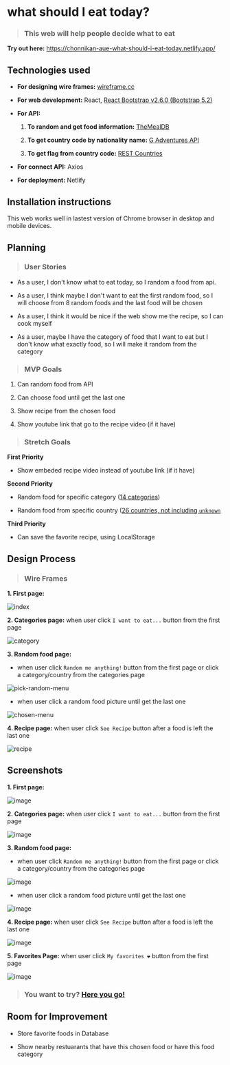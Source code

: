 # what should I eat today?

> ### This web will help people decide what to eat

**Try out here:** https://chonnikan-aue-what-should-i-eat-today.netlify.app/

## Technologies used

- **For designing wire frames:** [wireframe.cc](https://wireframe.cc/)

- **For web development:** React, [React Bootstrap v2.6.0 (Bootstrap 5.2)](https://react-bootstrap.github.io/getting-started/introduction)

- **For API:**

  1. **To random and get food information:** [TheMealDB](https://www.themealdb.com/api.php)

  2. **To get country code by nationality name:** [G Adventures API](https://developers.gadventures.com/docs/searching.html#searching)

  3. **To get flag from country code:** [REST Countries](https://restcountries.com/#api-endpoints-v3-code)

- **For connect API:** Axios

- **For deployment:** Netlify

## Installation instructions

This web works well in lastest version of Chrome browser in desktop and mobile devices.

## Planning

> ### User Stories

- As a user, I don't know what to eat today, so I random a food from api.

- As a user, I think maybe I don't want to eat the first random food, so I will choose from 8 random foods and the last food will be chosen

- As a user, I think it would be nice if the web show me the recipe, so I can cook myself

- As a user, maybe I have the category of food that I want to eat but I don't know what exactly food, so I will make it random from the category

> ### MVP Goals

1. Can random food from API

2. Can choose food until get the last one

3. Show recipe from the chosen food

4. Show youtube link that go to the recipe video (if it have)

> ### Stretch Goals

**First Priority**

- Show embeded recipe video instead of youtube link (if it have)

**Second Priority**

- Random food for specific category ([14 categories](https://www.themealdb.com/api/json/v1/1/categories.php))

- Random food from specific country ([26 countries, not including `unknown`](https://www.themealdb.com/api/json/v1/1/list.php?a=list)

**Third Priority**

- Can save the favorite recipe, using LocalStorage

## Design Process

> ### Wire Frames

**1. First page:**

![index](https://user-images.githubusercontent.com/116629287/205813200-23467cd9-2934-4253-92f3-4d28d8cd10c6.JPG)

**2. Categories page:** when user click `I want to eat...` button from the first page

![category](https://user-images.githubusercontent.com/116629287/205813295-4e181f78-c71c-49e4-974b-752171f0849f.JPG)

**3. Random food page:** 

- when user click `Random me anything!` button from the first page or click a category/country from the categories page

![pick-random-menu](https://user-images.githubusercontent.com/116629287/205813471-2400b4a1-c0a9-4f4a-9bf8-e09efc960043.JPG)

- when user click a random food picture until get the last one

![chosen-menu](https://user-images.githubusercontent.com/116629287/205814045-d9912762-c925-495d-bcc1-d6e57f85b715.JPG)

**4. Recipe page:** when user click `See Recipe` button after a food is left the last one

![recipe](https://user-images.githubusercontent.com/116629287/205814165-bbef29ea-203a-4f7a-842c-8fea00005304.JPG)

## Screenshots

**1. First page:**

![image](https://user-images.githubusercontent.com/116629287/205839505-8d57c3c5-00ce-4321-ae4c-de1f9ad4e538.png)

**2. Categories page:** when user click `I want to eat...` button from the first page

![image](https://user-images.githubusercontent.com/116629287/205838476-46f88cc1-239b-4aa5-bea7-466ca3a08a02.png)

**3. Random food page:** 

- when user click `Random me anything!` button from the first page or click a category/country from the categories page

![image](https://user-images.githubusercontent.com/116629287/205838622-c5caf309-fa21-41b9-8126-dbf6ea6dd43b.png)

- when user click a random food picture until get the last one

![image](https://user-images.githubusercontent.com/116629287/205838753-f0fbf680-2944-4b1e-a635-d0cdf44a071a.png)

**4. Recipe page:** when user click `See Recipe` button after a food is left the last one

![image](https://user-images.githubusercontent.com/116629287/205839719-5a5becd0-a601-4713-93eb-c87a2a5b1bde.png)

**5. Favorites Page:** when user click `My favorites ❤` button from the first page

![image](https://user-images.githubusercontent.com/116629287/205839927-942486a9-93ac-4c82-8808-8e38b6ff282a.png)

> ### You want to try? [Here you go!](https://chonnikan-aue-what-should-i-eat-today.netlify.app/)

## Room for Improvement

- Store favorite foods in Database

- Show nearby restuarants that have this chosen food or have this food category
